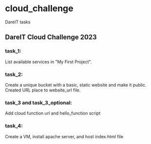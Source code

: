 # cloud_challenge

DareIT tasks

## DareIT Cloud Challenge 2023

### task_1:

List available services in "My First Project".

### task_2:

Create a unique bucket with a basic, static website and make it public. Created URL place to website_url file.

### task_3 and task_3_optional:

Add cloud function url and hello_function script

### task_4:

Create a VM, install apache server, and host index.html file

